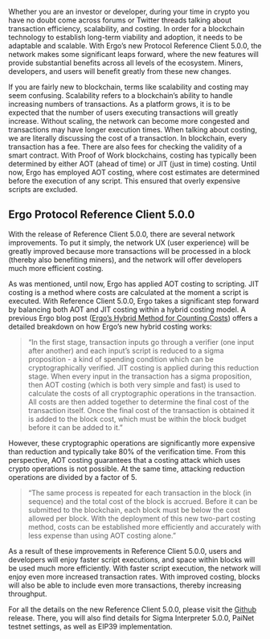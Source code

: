 Whether you are an investor or developer, during your time in crypto you have no doubt come across forums or Twitter threads talking about transaction efficiency, scalability, and costing. In order for a blockchain technology to establish long-term viability and adoption, it needs to be adaptable and scalable. With Ergo’s new Protocol Reference Client 5.0.0, the network makes some significant leaps forward, where the new features will provide substantial benefits across all levels of the ecosystem. Miners, developers, and users will benefit greatly from these new changes.

If you are fairly new to blockchain, terms like scalability and costing may seem confusing. Scalability refers to a blockchain’s ability to handle increasing numbers of transactions. As a platform grows, it is to be expected that the number of users executing transactions will greatly increase. Without scaling, the network can become more congested and transactions may have longer execution times. When talking about costing, we are literally discussing the cost of a transaction. In blockchain, every transaction has a fee. There are also fees for checking the validity of a smart contract. With Proof of Work blockchains, costing has typically been determined by either AOT (ahead of time) or JIT (just in time) costing. Until now, Ergo has employed AOT costing, where cost estimates are determined before the execution of any script. This ensured that overly expensive scripts are excluded. 

## Ergo Protocol Reference Client 5.0.0

With the release of Reference Client 5.0.0, there are several network improvements. To put it simply, the network UX (user experience) will be greatly improved because more transactions will be processed in a block (thereby also benefiting miners), and the network will offer developers much more efficient costing. 

As was mentioned, until now, Ergo has applied AOT costing to scripting. JIT costing is a method where costs are calculated at the moment a script is executed. With Reference Client 5.0.0, Ergo takes a significant step forward by balancing both AOT and JIT costing within a hybrid costing model. A previous Ergo blog post ([Ergo’s Hybrid Method for Counting Costs](https://ergoplatform.org/en/blog/2022-02-09-ergos-hybrid-method-for-counting-costs/)) offers a detailed breakdown on how Ergo’s new hybrid costing works:

>“In the first stage, transaction inputs go through a verifier (one input after another) and each input’s script is reduced to a sigma proposition - a kind of spending condition which can be cryptographically verified. JIT costing is applied during this reduction stage. 
When every input in the transaction has a sigma proposition, then AOT costing (which is both very simple and fast) is used to calculate the costs of all cryptographic operations in the transaction. All costs are then added together to determine the final cost of the transaction itself. Once the final cost of the transaction is obtained it is added to the block cost, which must be within the block budget before it can be added to it.” 

However, these cryptographic operations are significantly more expensive than reduction and typically take 80% of the verification time.  From this perspective, AOT costing guarantees that a costing attack which uses crypto operations is not possible. At the same time, attacking reduction operations are divided by a factor of 5.


>“The same process is repeated for each transaction in the block (in sequence) and the total cost of the block is accrued. Before it can be submitted to the blockchain, each block must be below the cost allowed per block. 
With the deployment of this new two-part costing method, costs can be established more efficiently and accurately with less expense than using AOT costing alone.”

As a result of these improvements in Reference Client 5.0.0, users and developers will enjoy faster script executions, and space within blocks will be used much more efficiently. With faster script execution, the network will enjoy even more increased transaction rates. With improved costing, blocks will also be able to include even more transactions, thereby increasing throughput. 

For all the details on the new Reference Client 5.0.0, please visit the [Github](https://github.com/ergoplatform/ergo/releases/tag/v5.0.0) release. There, you will also find details for Sigma Interpreter 5.0.0, PaiNet testnet settings, as well as EIP39 implementation.